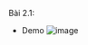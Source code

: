 Bài 2.1:
- Demo
![image](https://github.com/user-attachments/assets/a85226a6-4bdd-4114-8cc3-2a310cd4dcfa)
